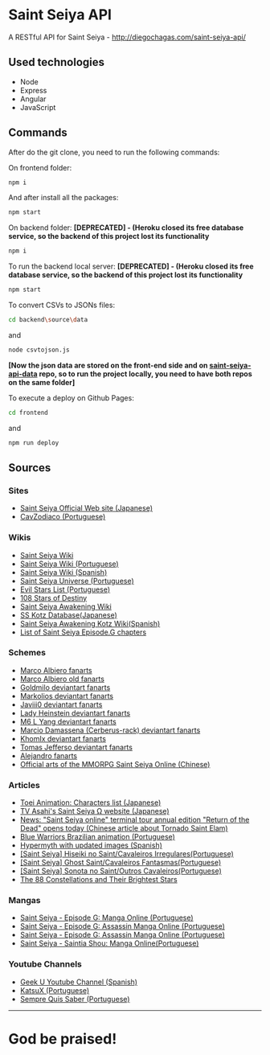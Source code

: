 # Saint Seiya API

A RESTful API for Saint Seiya - http://diegochagas.com/saint-seiya-api/

## Used technologies

- Node
- Express
- Angular
- JavaScript

## Commands

After do the git clone, you need to run the following commands:

On frontend folder:

```bash
npm i
```

And after install all the packages:

```bash
npm start
```

On backend folder: **[DEPRECATED] - (Heroku closed its free database service, so the backend of this project lost its functionality** 

```bash
npm i
```

To run the backend local server: **[DEPRECATED] - (Heroku closed its free database service, so the backend of this project lost its functionality** 
```bash
npm start
```

To convert CSVs to JSONs files:
```bash
cd backend\source\data
```

and

```bash
node csvtojson.js
```
**[Now the json data are stored on the front-end side and on [saint-seiya-api-data](https://github.com/diegochagas/saint-seiya-api-data) repo, so to run the project locally, you need to have both repos on the same folder]**

To execute a deploy on Github Pages:
```bash
cd frontend
```

and
```bash
npm run deploy
```

## Sources

### Sites
- [Saint Seiya Official Web site (Japanese)](http://saintseiya-official.com/)
- [CavZodiaco (Portuguese)](https://www.cavzodiaco.com.br/)

### Wikis
- [Saint Seiya Wiki](https://saintseiya.fandom.com/wiki/Seiyapedia)
- [Saint Seiya Wiki (Portuguese)](https://saintseiya.fandom.com/pt-br/wiki/Saint_Seiya_Wiki)
- [Saint Seiya Wiki (Spanish)](https://saintseiya.fandom.com/es/wiki/Saint_Seiya_Wiki)
- [Saint Seiya Universe (Portuguese)](https://ssu.fandom.com/wiki/Seiya_Universe_Wiki)
- [Evil Stars List (Portuguese)](https://ssu.fandom.com/wiki/Lista_de_Estrelas_Malignas)
- [108 Stars of Destiny](https://en.wikipedia.org/wiki/108_Stars_of_Destiny)
- [Saint Seiya Awakening Wiki](https://saintseiya.gaming.ph/wiki/Main_Page)
- [SS Kotz Database(Japanese)](https://www.ssawakeningdb.com/saints/)
- [Saint Seiya Awakening Kotz Wiki(Spanish)](https://saint-seiya-awakening-kotz.fandom.com/es/wiki/Categor%C3%ADa:Total_de_personajes)
- [List of Saint Seiya Episode.G chapters](https://en.wikipedia.org/wiki/List_of_Saint_Seiya_Episode.G_chapters)

### Schemes
- [Marco Albiero fanarts](https://marcoalbiero.it/)
- [Marco Albiero old fanarts](http://www.burningblood.it/marcoalbiero/animemanga/)
- [Goldmilo deviantart fanarts](https://goldmilo.deviantart.com/gallery/)
- [Markolios deviantart fanarts](https://www.deviantart.com/markolios/gallery)
- [Javiii0 deviantart fanarts](https://javiiit0.deviantart.com/gallery/)
- [Lady Heinstein deviantart fanarts](https://ladyheinstein.deviantart.com/gallery/)
- [M6 L Yang deviantart fanarts](https://www.deviantart.com/133011795/gallery/?catpath=/)
- [Marcio Damassena (Cerberus-rack) deviantart fanarts](https://www.deviantart.com/cerberus-rack/gallery)
- [KhomIx deviantart fanarts](https://www.deviantart.com/khomix/gallery)
- [Tomas Jefferso deviantart fanarts](https://www.deviantart.com/tomas-jefferson/gallery)
- [Alejandro fanarts](https://www.pharaonwebsite.com/users/alejandro/fanarts/)
- [Official arts of the MMORPG Saint Seiya Online (Chinese)](http://seiya.17173.com/news/05072013/171743839_all.shtml)

### Articles
- [Toei Animation: Characters list (Japanese)](http://www.toei-anim.co.jp/tv/seiya/character/index.html)
- [TV Asahi's Saint Seiya Ω website (Japanese)](https://www.tv-asahi.co.jp/seiya-koga/character/bronze/)
- [News: "Saint Seiya online" terminal tour annual edition "Return of the Dead" opens today (Chinese article about Tornado Saint Elam)](http://news.178.com/201705/289767539107.html)
- [Blue Warriors Brazilian animation (Portuguese)](https://www.cavzodiaco.com.br/noticia/15/11/2009/natassia-do-pais-de-gelo-blue-warriors-assista-agora-mesmo-o-episodio-completo-do-projeto-de-animacao-caseira-brasileira)
- [Hypermyth with updated images (Spanish)](http://snk-seiya.net/guiasaintseiya/Hipermito.html)
- [[Saint Seiya] Hiseiki no Saint/Cavaleiros Irregulares(Portuguese)](https://dreamhuntersz.wordpress.com/2018/01/26/saint-seiya-hiseiki-no-saint-cavaleiros-irregulares/)
- [[Saint Seiya] Ghost Saint/Cavaleiros Fantasmas(Portuguese)](https://dreamhuntersz.wordpress.com/2018/01/27/saint-seiya-ghost-saint-cavaleiros-fantasmas/)
- [[Saint Seiya] Sonota no Saint/Outros Cavaleiros(Portuguese)](https://dreamhuntersz.wordpress.com/2020/01/13/saint-seiya-sonota-no-saint-outros-cavaleiros/)
- [The 88 Constellations and Their Brightest Stars](https://sleepopolis.com/education/constellations-stars/)

### Mangas
- [Saint Seiya - Episode G: Manga Online (Portuguese)](https://unionmangas.top/manga/saint-seiya-episode-g)
- [Saint Seiya - Episode G: Assassin Manga Online (Portuguese)](https://mangalivre.com/manga/saint-seiya-episode-g-assassin/2415)
- [Saint Seiya - Episode G: Assassin Manga Online (Portuguese)](https://lermangasonline.top/manga/saint-seiya-episode-g-assassin/)
- [Saint Seiya - Saintia Shou: Manga Online(Portuguese)](https://unionmangas.top/manga/saint-seiya-saintia-shou)

### Youtube Channels
- [Geek U Youtube Channel (Spanish)](https://www.youtube.com/channel/UCwdCQ5sSryDS-WqydvInmeQ/featured)
- [KatsuX (Portuguese)](https://www.youtube.com/c/KatsuX)
- [Sempre Quis Saber (Portuguese)](https://www.youtube.com/c/SempreQuisSaber20)

---

# God be praised!
